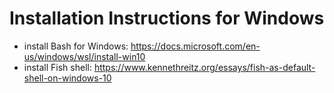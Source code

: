 # Installation Instructions for Windows

- install Bash for Windows: https://docs.microsoft.com/en-us/windows/wsl/install-win10
- install Fish shell: https://www.kennethreitz.org/essays/fish-as-default-shell-on-windows-10
